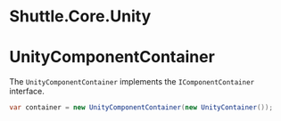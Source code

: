 # Shuttle.Core.Unity

# UnityComponentContainer

The `UnityComponentContainer` implements the `IComponentContainer` interface.  

~~~c#
var container = new UnityComponentContainer(new UnityContainer());
~~~


